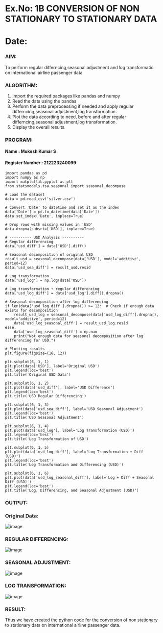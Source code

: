 # Ex.No: 1B                     CONVERSION OF NON STATIONARY TO STATIONARY DATA
# Date: 

### AIM:
To perform regular differncing,seasonal adjustment and log transformatio on international airline passenger data
### ALGORITHM:
1. Import the required packages like pandas and numpy
2. Read the data using the pandas
3. Perform the data preprocessing if needed and apply regular differncing,seasonal adjustment,log transformation.
4. Plot the data according to need, before and after regular differncing,seasonal adjustment,log transformation.
5. Display the overall results.
### PROGRAM:

#### Name : Mukesh Kumar S
#### Register Number : 212223240099

```
import pandas as pd
import numpy as np
import matplotlib.pyplot as plt
from statsmodels.tsa.seasonal import seasonal_decompose

# Load the dataset
data = pd.read_csv('silver.csv')

# Convert 'Date' to datetime and set it as the index
data['Date'] = pd.to_datetime(data['Date'])
data.set_index('Date', inplace=True)

# Drop rows with missing values in 'USD'
data.dropna(subset=['USD'], inplace=True)

# ---------- USD Analysis ----------
# Regular differencing
data['usd_diff'] = data['USD'].diff()

# Seasonal decomposition of original USD
result_usd = seasonal_decompose(data['USD'], model='additive', period=12)
data['usd_sea_diff'] = result_usd.resid

# Log transformation
data['usd_log'] = np.log(data['USD'])

# Log transformation + regular differencing
data['usd_log_diff'] = data['usd_log'].diff().dropna()

# Seasonal decomposition after log differencing
if len(data['usd_log_diff'].dropna()) >= 12:  # Check if enough data exists for decomposition
    result_usd_log = seasonal_decompose(data['usd_log_diff'].dropna(), model='additive', period=12)
    data['usd_log_seasonal_diff'] = result_usd_log.resid
else:
    data['usd_log_seasonal_diff'] = np.nan
    print("Not enough data for seasonal decomposition after log differencing for USD.")

# Plotting results
plt.figure(figsize=(16, 12))

plt.subplot(6, 1, 1)
plt.plot(data['USD'], label='Original USD')
plt.legend(loc='best')
plt.title('Original USD Data')

plt.subplot(6, 1, 2)
plt.plot(data['usd_diff'], label='USD Difference')
plt.legend(loc='best')
plt.title('USD Regular Differencing')

plt.subplot(6, 1, 3)
plt.plot(data['usd_sea_diff'], label='USD Seasonal Adjustment')
plt.legend(loc='best')
plt.title('USD Seasonal Adjustment')

plt.subplot(6, 1, 4)
plt.plot(data['usd_log'], label='Log Transformation (USD)')
plt.legend(loc='best')
plt.title('Log Transformation of USD')

plt.subplot(6, 1, 5)
plt.plot(data['usd_log_diff'], label='Log Transformation + Diff (USD)')
plt.legend(loc='best')
plt.title('Log Transformation and Differencing (USD)')

plt.subplot(6, 1, 6)
plt.plot(data['usd_log_seasonal_diff'], label='Log + Diff + Seasonal Diff (USD)')
plt.legend(loc='best')
plt.title('Log, Differencing, and Seasonal Adjustment (USD)')

```

### OUTPUT:

### Original Data:

![image](https://github.com/user-attachments/assets/8979369c-a9b4-4813-9d5e-125f5346cb4d)

### REGULAR DIFFERENCING:

![image](https://github.com/user-attachments/assets/b471d3a3-c0b6-4299-ad9f-c099a56249b7)

### SEASONAL ADJUSTMENT:

![image](https://github.com/user-attachments/assets/e2ae021b-2860-4854-a47e-1dc4ec7774a7)

### LOG TRANSFORMATION:

![image](https://github.com/user-attachments/assets/4f74b77a-4fb3-44d8-b3a5-85be7a153bd9)

### RESULT:
Thus we have created the python code for the conversion of non stationary to stationary data on international airline passenger
data.
